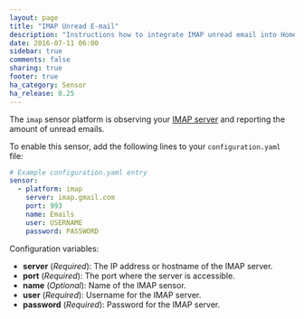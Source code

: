 ```yaml
---
layout: page
title: "IMAP Unread E-mail"
description: "Instructions how to integrate IMAP unread email into Home Assistant."
date: 2016-07-11 06:00
sidebar: true
comments: false
sharing: true
footer: true
ha_category: Sensor
ha_release: 0.25
---
```



The `imap` sensor platform is observing your [IMAP server](https://en.wikipedia.org/wiki/Internet_Message_Access_Protocol) and reporting the amount of unread emails.

To enable this sensor, add the following lines to your `configuration.yaml` file:

```yaml
# Example configuration.yaml entry
sensor:
  - platform: imap
    server: imap.gmail.com
    port: 993
    name: Emails
    user: USERNAME
    password: PASSWORD
```

Configuration variables:

- **server** (*Required*): The IP address or hostname of the IMAP server.
- **port** (*Required*): The port where the server is accessible.
- **name** (*Optional*): Name of the IMAP sensor.
- **user** (*Required*): Username for the IMAP server.
- **password** (*Required*): Password for the IMAP server.

